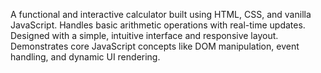 A functional and interactive calculator built using HTML, CSS, and vanilla JavaScript. Handles basic arithmetic operations with real-time updates. Designed with a simple, intuitive interface and responsive layout. Demonstrates core JavaScript concepts like DOM manipulation, event handling, and dynamic UI rendering.
